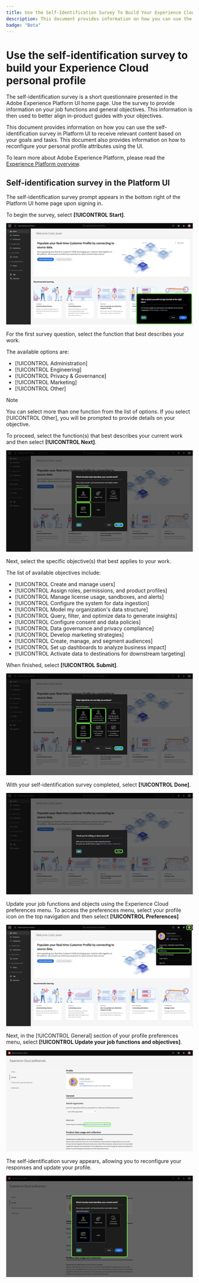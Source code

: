 ```yaml
---
title: Use the Self-Identification Survey To Build Your Experience Cloud Personal Profile
description: This document provides information on how you can use the self-identification survey on the Adobe Experience Platform UI to receive relevant content based on your job functions and related objectives.
badge: "Beta"
---
```

# Use the self-identification survey to build your Experience Cloud personal profile

The self-identification survey is a short questionnaire presented in the Adobe Experience Platform UI home page. Use the survey to provide information on your job functions and general objectives. This information is then used to better align in-product guides with your objectives. 

This document provides information on how you can use the self-identification survey in Platform UI to receive relevant content based on your goals and tasks. This document also provides information on how to reconfigure your personal profile attributes using the UI.

To learn more about Adobe Experience Platform, please read the [Experience Platform overview](home.md).

## Self-identification survey in the Platform UI

The self-identification survey prompt appears in the bottom right of the Platform UI home page upon signing in.

To begin the survey, select **[!UICONTROL Start]**.

![The Platform UI home page with the toast message prompting you to start the self-identification survey.](./images/survey/survey-prompt.png)

For the first survey question, select the function that best describes your work. 

The available options are: 

* [!UICONTROL Administration]
* [!UICONTROL Engineering]
* [!UICONTROL Privacy & Governance]
* [!UICONTROL Marketing]
* [!UICONTROL Other]

>[!NOTE]
>
>You can select more than one function from the list of options. If you select [!UICONTROL Other], you will be prompted to provide details on your objective.

To proceed, select the function(s) that best describes your current work and then select **[!UICONTROL Next]**.

![The self-identification survey with two job functions selected.](./images/survey/select-functions.png)

Next, select the specific objective(s) that best applies to your work.

The list of available objectives include:

* [!UICONTROL Create and manage users]
* [!UICONTROL Assign roles, permissions, and product profiles]
* [!UICONTROL Manage license usage, sandboxes, and alerts]
* [!UICONTROL Configure the system for data ingestion]
* [!UICONTROL Model my organization's data structure]
* [!UICONTROL Query, filter, and optimize data to generate insights]
* [!UICONTROL Configure consent and data policies]
* [!UICONTROL Data governance and privacy compliance]
* [!UICONTROL Develop marketing strategies]
* [!UICONTROL Create, manage, and segment audiences]
* [!UICONTROL Set up dashboards to analyze business impact]
* [!UICONTROL Activate data to destinations for downstream targeting]

When finished, select **[!UICONTROL Submit]**.

![The self-identification survey displaying a list of objectives that you can select from.](./images/survey/select-objectives.png)

With your self-identification survey completed, select **[!UICONTROL Done]**.

![The final, confirmation step of the self-identification survey.](./images/survey/survey-complete.png)

Update your job functions and objects using the Experience Cloud preferences menu. To access the preferences menu, select your profile icon on the top navigation and then select **[!UICONTROL Preferences]**

![The Platform UI home page with the profile icon and the preferences buttons selected.](./images/survey/preferences.png)

Next, in the [!UICONTROL General] section of your profile preferences menu, select **[!UICONTROL Update your job functions and objectives]**. 

![The general section of the Platform UI profile preferences page](./images/survey/update.png)

The self-identification survey appears, allowing you to reconfigure your responses and update your profile.

![The Platform UI profile preferences page displaying the self-identification survey to allow a user to update their personal profile.](./images/survey/new-survey.png)